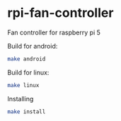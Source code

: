 # rpi-fan-controller
Fan controller for raspberry pi 5

Build for android:

```bash
make android
```

Build for linux:

```bash
make linux
```

Installing

```bash
make install
```
